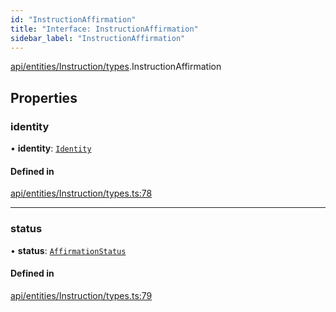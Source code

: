 ```yaml
---
id: "InstructionAffirmation"
title: "Interface: InstructionAffirmation"
sidebar_label: "InstructionAffirmation"
---
```


[api/entities/Instruction/types](../../../../../../modules/API/Entities/Instruction/Types/Types.md).InstructionAffirmation

## Properties

### identity

• **identity**: [`Identity`](../../../../../../classes/API/Entities/Identity/Identity.md)

#### Defined in

[api/entities/Instruction/types.ts:78](https://github.com/PolymeshAssociation/polymesh-sdk/blob/fedc4714f/src/api/entities/Instruction/types.ts#L78)

___

### status

• **status**: [`AffirmationStatus`](../../../../../../enums/API/Entities/Instruction/Types/AffirmationStatus/AffirmationStatus.md)

#### Defined in

[api/entities/Instruction/types.ts:79](https://github.com/PolymeshAssociation/polymesh-sdk/blob/fedc4714f/src/api/entities/Instruction/types.ts#L79)
